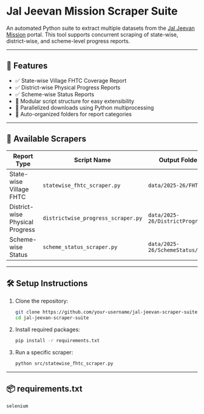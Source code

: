 # Jal Jeevan Mission Scraper Suite

An automated Python suite to extract multiple datasets from the [Jal Jeevan Mission](https://ejalshakti.gov.in/JJM/JJMReports/Physical/JJMRep_VillageWiseFHTCCoverage.aspx) portal. This tool supports concurrent scraping of state-wise, district-wise, and scheme-level progress reports.

---

## 🚀 Features

- ✅ State-wise Village FHTC Coverage Report
- ✅ District-wise Physical Progress Reports
- ✅ Scheme-wise Status Reports
- 🧠 Modular script structure for easy extensibility
- 🔁 Parallelized downloads using Python multiprocessing
- 📁 Auto-organized folders for report categories

---

## 📂 Available Scrapers

| Report Type                       | Script Name                     | Output Folder          |
|----------------------------------|----------------------------------|------------------------|
| State-wise Village FHTC          | `statewise_fhtc_scraper.py`     | `data/2025-26/FHTC/`   |
| District-wise Physical Progress  | `districtwise_progress_scraper.py` | `data/2025-26/DistrictProgress/` |
| Scheme-wise Status               | `scheme_status_scraper.py`      | `data/2025-26/SchemeStatus/`     |

---

## 🛠️ Setup Instructions

1. Clone the repository:
    ```bash
    git clone https://github.com/your-username/jal-jeevan-scraper-suite-2025.git
    cd jal-jeevan-scraper-suite
    ```

2. Install required packages:
    ```bash
    pip install -r requirements.txt
    ```

3. Run a specific scraper:
    ```bash
    python src/statewise_fhtc_scraper.py
    ```

---

## 📦 requirements.txt

```text
selenium
